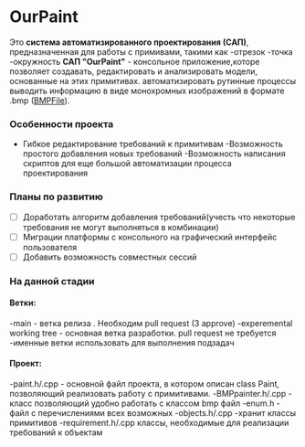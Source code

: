 # OurPaint
Это **система автоматизированного проектирования (САП)**, предназначенная для работы с примивами, такими как
  -отрезок
  -точка
  -окружность
**САП "OurPaint"** - консольное приложение,которе позволяет создавать, редактировать и анализировать модели, основанные на этих примитивах. автоматизировать рутинные процессы выводить информацию в виде монохромных изображений в формате .bmp ([BMPFile](https://github.com/sashaErkhov/bmpfile)). 
### Особенности проекта
- Гибкое редактирование требований к примитивам
-Возможность простого добавления новых требований
-Возможность написания скриптов для еще большой автоматизации процесса проектирования
### Планы по развитию
- [ ] Доработать алгоритм добавления требований(учесть что некоторые требования не могут выполняться в комбинации)
- [ ] Миграции платформы с консольного на графический интерфейс пользователя
- [ ] Добавить возможность совместных сессий
### На данной стадии
#### Ветки:
 -main - ветка релиза . Необходим pull request (3 approve)
 -experemental working tree - основная ветка разработки. pull request не требуется
 -именные ветки использовать для выполнения подзадач
#### Проект:
 -paint.h/.cpp - основной файл проекта, в котором описан class Paint, позволяющий реализовать работу с примитивами.
 -BMPpainter.h/.cpp - класс позволяющий удобно работать с классом bmp файл
 -enum.h - файл с перечислениями всех возможных 
 -objects.h/.cpp -хранит классы примитивов
 -requirement.h/.cpp классы, необходимые для реализации требований к объектам
